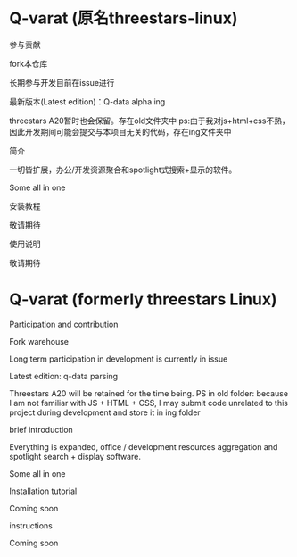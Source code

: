 # Q-varat (原名threestars-linux)

参与贡献

fork本仓库

长期参与开发目前在issue进行

最新版本(Latest edition)：Q-data alpha ing

threestars A20暂时也会保留。存在old文件夹中 ps:由于我对js+html+css不熟，因此开发期间可能会提交与本项目无关的代码，存在ing文件夹中

简介

一切皆扩展，办公/开发资源聚合和spotlight式搜索+显示的软件。

Some all in one

安装教程

敬请期待

使用说明

敬请期待

# Q-varat (formerly threestars Linux)

Participation and contribution

Fork warehouse

Long term participation in development is currently in issue

Latest edition: q-data parsing

Threestars A20 will be retained for the time being. PS in old folder: because I am not familiar with JS + HTML + CSS, I may submit code unrelated to this project during development and store it in ing folder

brief introduction

Everything is expanded, office / development resources aggregation and spotlight search + display software.

Some all in one

Installation tutorial

Coming soon

instructions

Coming soon
